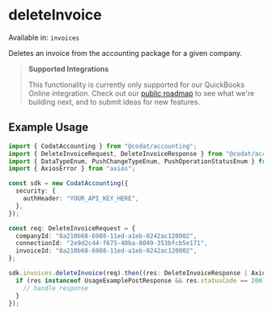 # deleteInvoice
Available in: `invoices`

Deletes an invoice from the accounting package for a given company.

> **Supported Integrations**
> 
> This functionality is currently only supported for our QuickBooks Online integration. Check out our [public roadmap](https://portal.productboard.com/codat/7-public-product-roadmap/tabs/46-accounting-api) to see what we're building next, and to submit ideas for new features.

## Example Usage
```typescript
import { CodatAccounting } from "@codat/accounting";
import { DeleteInvoiceRequest, DeleteInvoiceResponse } from "@codat/accounting/dist/sdk/models/operations";
import { DataTypeEnum, PushChangeTypeEnum, PushOperationStatusEnum } from "@codat/accounting/dist/sdk/models/shared";
import { AxiosError } from "axios";

const sdk = new CodatAccounting({
  security: {
    authHeader: "YOUR_API_KEY_HERE",
  },
});

const req: DeleteInvoiceRequest = {
  companyId: "8a210b68-6988-11ed-a1eb-0242ac120002",
  connectionId: "2e9d2c44-f675-40ba-8049-353bfcb5e171",
  invoiceId: "8a210b68-6988-11ed-a1eb-0242ac120002",
};

sdk.invoices.deleteInvoice(req).then((res: DeleteInvoiceResponse | AxiosError) => {
  if (res instanceof UsageExamplePostResponse && res.statusCode == 200) {
    // handle response
  }
});
```